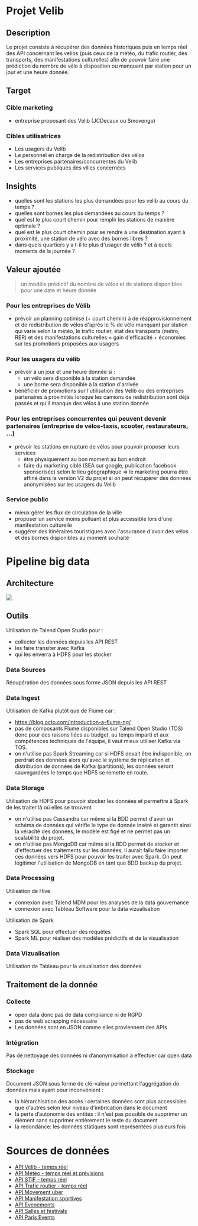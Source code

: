 # Projet Velib

## Description

Le projet consiste à récupérer des données historiques puis en temps réel des API concernant les velibs (puis ceux de la météo, du trafic routier, des transports, des manifestations culturelles) afin de pouvoir faire une prédiction du nombre de vélo à disposition ou manquant par station pour un jour et une heure donnée.

## Target
### Cible marketing
- entreprise proposant des Velib (JCDecaux ou Smovengo)
### Cibles utilisatrices
- Les usagers du Velib
- Le personnel en charge de la redistribution des vélos
- Les entreprises partenaires/concurrentes du Velib
- Les services publiques des villes concernées

## Insights
- quelles sont les stations les plus demandées pour les velib au cours du temps ?
- quelles sont bornes les plus demandées au cours du temps ?
- quel est le plus court chemin pour remplir les stations de manière optimale ?
- quel est le plus court chemin pour se rendre à une destination ayant à proximité, une station de vélo avec des bornes libres ?
- dans quels quartiers y a t-il le plus d'usager de vélib ? et à quels moments de la journée ?

## Valeur ajoutée
> un modèle prédictif du nombre de vélos et de stations disponibles pour une date et heure donnée
### Pour les entreprises de Vélib
- prévoir un planning optimisé (+ court chemin) à de réapprovisionnement et de redistribution de vélos d'après le % de vélo manquant par station qui varie selon la météo, le trafic routier, état des transports (métro, RER) et des manifestations culturelles = gain d'efficacité + économies sur les promotions proposées aux usagers

### Pour les usagers du vélib
- prévoir à un jour et une heure donnée si :
  - un vélo sera disponible à la station demandée
  - une borne sera disponible à la station d'arrivée
- bénéficier de promotions sur l'utilisation des Velib ou des entreprises partenaires à proximités lorsque les camions de redistribution sont déjà passés et qu'il manque des vélos à une station donnée

### Pour les entreprises concurrentes qui peuvent devenir partenaires (entreprise de vélos-taxis, scooter, restaurateurs, ...)
- prévoir les stations en rupture de vélos pour pouvoir proposer leurs services 
  - être physiquement au bon moment au bon endroit
  - faire du marketing ciblé (SEA sur google, publication facebook sponsorisée) selon le lieu géographique 
  => le marketing pourra être affiné dans la version V2 du projet si on peut récupérer des données anonymisées sur les usagers du Velib

### Service public 
- mieux gérer les flux de circulation de la ville
- proposer un service moins polluant et plus accessible lors d'une manifestation culturelle
- suggérer des itinéraires touristiques avec l'assurance d'avoir des vélos et des bornes disponibles au moment souhaité


# Pipeline big data
## Architecture
![](https://github.com/ctith/Projet_Velib/blob/master/Diagrammes/pipelineBD.svg)

## Outils
Utilisation de Talend Open Studio pour :
  - collecter les données depuis les API REST
  - les faire transiter avec Kafka
  - qui les enverra à HDFS pour les stocker

### Data Sources
Récupération des données sous forme JSON depuis les API REST 

### Data Ingest
Utilisation de Kafka plutôt que de Flume car :
- https://blog.octo.com/introduction-a-flume-ng/ 
- pas de composants Flume disponibles sur Talend Open Studio (TOS) donc pour des raisons liées au budget, au temps imparti et aux compétences techniques de l'équipe, il vaut mieux utiliser Kafka via TOS.
- on n'utilise pas Spark Streaming car si HDFS devait être indisponible, on perdrait des données alors qu'avec le système de réplication et distribution de données de Kafka (partitions), les données seront sauvegardées le temps que HDFS se remette en route.

### Data Storage
Utilisation de HDFS pour pouvoir stocker les données et permettre à Spark de les traiter là où elles se trouvent
- on n'utilise pas Cassandra car même si la BDD permet d'avoir un schéma de données qui vérifie le type de donnée inséré et garantit ainsi la véracité des données, le modèle est figé et ne permet pas un scalabilité du projet.
- on n'utilise pas MongoDB car même si la BDD permet de stocker et d'effectuer des traitements sur les données, il aurait fallu faire importer ces données vers HDFS pour pouvoir les traiter avec Spark. On peut légitimer l'utilisation de MongoDB en tant que BDD backup du projet.

### Data Processing
Utilisation de Hive
- connexion avec Talend MDM pour les analyses de la data gouvernance
- connexion avec Tableau Software pour la data vizualisation

Utilisation de Spark
- Spark SQL pour effectuer des requêtes
- Spark ML pour réaliser des modèles prédictifs et de la visualisation 
  
### Data Vizualisation 
Utilisation de Tableau pour la visualisation des données

## Traitement de la donnée
### Collecte
- open data donc pas de data compliance ni de RGPD 
- pas de web scrapping nécessaire
- Les données sont en JSON comme elles proviennent des APIs

### Intégration
Pas de nettoyage des données ni d’anonymisation à effectuer car open data

### Stockage
Document JSON sous forme de clé-valeur permettant l'aggrégation de données mais ayant pour inconvénient :
  - la hiérarchisation des accès : certaines données sont plus accessibles que d'autres selon leur niveau d'imbrication dans le document
  - la perte d’autonomie des entités : il n'est pas possible de supprimer un élément sans supprimer entièrement le reste du document
  - la redondance: les données statiques sont représentées plusieurs fois
  
# Sources de données
- [API Velib - temps réel](https://developer.jcdecaux.com/#/opendata/vls?page=dynamic)
- [API Météo - temps réel et prévisions](https://openweathermap.org/api)
- [API STIF - temps réel](https://opendata.stif.info/page/home/)
- [API Trafic routier - temps réel](https://opendata.paris.fr/explore/dataset/comptages-routiers-permanents/information/)
- [API Movement uber](https://d3i4yxtzktqr9n.cloudfront.net/web-movement/static/pdfs/Movement-TravelTimesMethodology-76002ded22.pdf)
- [API Manifestation sportives](https://www.manifestationsportive.fr/api/)
- [API Evenements](https://openagenda.zendesk.com/hc/fr/categories/115000324454-API)
- [API Salles et festivals](http://www.sowprog.com/api/)
- [API Paris Events](https://opendata.paris.fr/explore/dataset/evenements-a-paris/?disjunctive.tags&disjunctive.placename&disjunctive.city)
